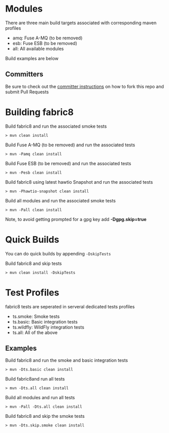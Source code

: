Modules
===================

There are three main build targets associated with corresponding maven profiles

* amq: Fuse A-MQ (to be removed)
* esb: Fuse ESB  (to be removed)
* all: All available modules

Build examples are below

Committers
----------

Be sure to check out the [committer instructions](http://174.129.32.31:8080/) on how to fork this repo and submit Pull Requests

Building fabric8
============

Build fabric8 and run the associated smoke tests

    > mvn clean install
    
Build Fuse A-MQ  (to be removed) and run the associated tests

    > mvn -Pamq clean install
    
Build Fuse ESB  (to be removed) and run the associated tests

    > mvn -Pesb clean install
    
Build fabric8 using latest hawtio Snapshot and run the associated tests

    > mvn -Phawtio-snapshot clean install
    
Build all modules and run the associated smoke tests

    > mvn -Pall clean install

Note, to avoid getting prompted for a gpg key add **-Dgpg.skip=true**

Quick Builds
==========

You can do quick builds by appending `-DskipTests`

Build fabric8 and skip tests

    > mvn clean install -DskipTests



Test Profiles
==========

fabric8 tests are seperated in serveral dedicated tests profiles

* ts.smoke:   Smoke tests
* ts.basic:   Basic integration tests
* ts.wildfly: WildFly integration tests
* ts.all:     All of the above

Examples
--------

Build fabric8 and run the smoke and basic integration tests

    > mvn -Dts.basic clean install
    
Build fabric8and run all tests

    > mvn -Dts.all clean install
    
Build all modules and run all tests

    > mvn -Pall -Dts.all clean install
    
Build fabric8 and skip the smoke tests

    > mvn -Dts.skip.smoke clean install
    
